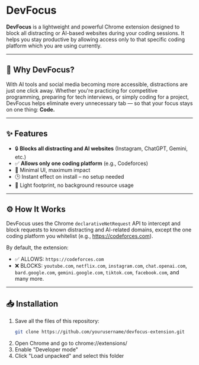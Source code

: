 # DevFocus 

**DevFocus** is a lightweight and powerful Chrome extension designed to block all distracting or AI-based websites during your coding sessions. It helps you stay productive by allowing access only to that specific coding platform which you are using currently.

---

## 🧠 Why DevFocus?

With AI tools and social media becoming more accessible, distractions are just one click away. Whether you're practicing for competitive programming, preparing for tech interviews, or simply coding for a project, DevFocus helps eliminate every unnecessary tab — so that your focus stays on one thing: **Code.**

---

## ✨ Features

- 🔒 **Blocks all distracting and AI websites** (Instagram, ChatGPT, Gemini, etc.)
- ✅ **Allows only one coding platform** (e.g., Codeforces)
- 🧹 Minimal UI, maximum impact
- 🕒 Instant effect on install – no setup needed
- 🌙 Light footprint, no background resource usage

---

## ⚙️ How It Works

DevFocus uses the Chrome `declarativeNetRequest` API to intercept and block requests to known distracting and AI-related domains, except the one coding platform you whitelist (e.g., https://codeforces.com).

By default, the extension:
- ✅ ALLOWS: `https://codeforces.com`
- ❌ BLOCKS: `youtube.com`, `netflix.com`, `instagram.com`, `chat.openai.com`, `bard.google.com`, `gemini.google.com`, `tiktok.com`, `facebook.com`, and many more.

---

## 📥 Installation

1. Save all the files of this repository:
   ```bash
   git clone https://github.com/yourusername/devfocus-extension.git
2. Open Chrome and go to chrome://extensions/
3. Enable "Developer mode"
4. Click "Load unpacked" and select this folder

